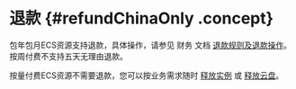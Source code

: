 # 退款 {#refundChinaOnly .concept}

包年包月ECS资源支持退款，具体操作，请参见 财务 文档 [退款规则及退款操作](https://help.aliyun.com/document_detail/37096.html)。按周付费不支持五天无理由退款。

按量付费ECS资源不需要退款，您可以按业务需求随时 [释放实例](https://help.aliyun.com/document_detail/25442.html) 或 [释放云盘](https://help.aliyun.com/document_detail/25447.html)。

